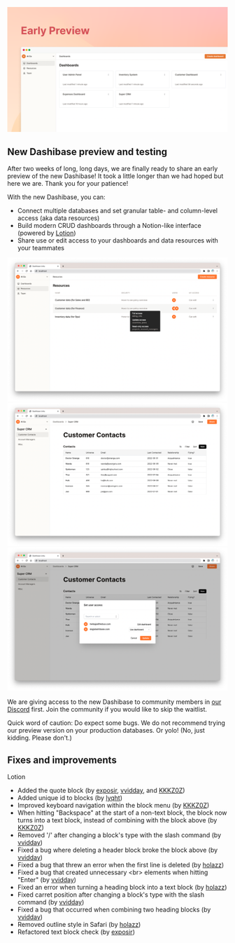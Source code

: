 ![New Dashibase](../assets/2022-08-preview.png)

## New Dashibase preview and testing

After two weeks of long, long days, we are finally ready to share an early preview of the new Dashibase! It took a little longer than we had hoped but here we are. Thank you for your patience!

With the new Dashibase, you can:

- Connect multiple databases and set granular table- and column-level access (aka data resources)
- Build modern CRUD dashboards through a Notion-like interface (powered by [Lotion](https://github.com/dashibase/lotion))
- Share use or edit access to your dashboards and data resources with your teammates

![New Dashibase - Resources](../assets/2022-08-preview-resources.png)
![New Dashibase - Dashboard](../assets/2022-08-preview-dashboard.png)
![New Dashibase - Access](../assets/2022-08-preview-access.png)

We are giving access to the new Dashibase to community members in [our Discord](https://discord.gg/rUw2snFeUZ) first. Join the community if you would like to skip the waitlist.  

Quick word of caution: Do expect some bugs. We do not recommend trying our preview version on your production databases. Or yolo! (No, just kidding. Please don't.)

## Fixes and improvements

Lotion

- Added the quote block (by [exposir](https://github.com/Dashibase/lotion/pull/32), [vvidday](https://github.com/Dashibase/lotion/pull/34), and [KKKZ0Z](https://github.com/Dashibase/lotion/pull/37))
- Added unique id to blocks (by [lyqht](https://github.com/Dashibase/lotion/pull/45))
- Improved keyboard navigation within the block menu (by [KKKZ0Z](https://github.com/Dashibase/lotion/pull/21))
- When hitting "Backspace" at the start of a non-text block, the block now turns into a text block, instead of combining with the block above (by [KKKZ0Z](https://github.com/Dashibase/lotion/pull/38))
- Removed '/' after changing a block's type with the slash command (by [vvidday](https://github.com/Dashibase/lotion/pull/33))
- Fixed a bug where deleting a header block broke the block above (by [vvidday](https://github.com/Dashibase/lotion/pull/23))
- Fixed a bug that threw an error when the first line is deleted (by [holazz](https://github.com/Dashibase/lotion/pull/24))
- Fixed a bug that created unnecessary \<br> elements when hitting "Enter" (by [vvidday](https://github.com/Dashibase/lotion/pull/26))
- Fixed an error when turning a heading block into a text block (by [holazz](https://github.com/Dashibase/lotion/pull/31))
- Fixed carret position after changing a block's type with the slash command (by [vvidday](https://github.com/Dashibase/lotion/pull/33))
- Fixed a bug that occurred when combining two heading blocks (by [vvidday](https://github.com/Dashibase/lotion/pull/36))
- Removed outline style in Safari (by [holazz](https://github.com/Dashibase/lotion/pull/28))
- Refactored text block check (by [exposir](https://github.com/Dashibase/lotion/pull/44))

